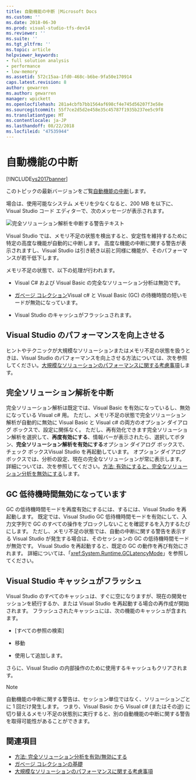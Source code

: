 ```yaml
---
title: 自動機能の中断 |Microsoft Docs
ms.custom: ''
ms.date: 2018-06-30
ms.prod: visual-studio-tfs-dev14
ms.reviewer: ''
ms.suite: ''
ms.tgt_pltfrm: ''
ms.topic: article
helpviewer_keywords:
- full solution analysis
- performance
- low-memory
ms.assetid: 572c15aa-1fd0-468c-b6be-9fa50e170914
caps.latest.revision: 8
author: gewarren
ms.author: gewarren
manager: wpickett
ms.openlocfilehash: 281a4cbfb7bb1564af698cf4e745d56207f3e58e
ms.sourcegitcommit: 55f7ce2d5d2e458e35c45787f1935b237ee5c9f8
ms.translationtype: MT
ms.contentlocale: ja-JP
ms.lasthandoff: 08/22/2018
ms.locfileid: "47535944"
---
```

# <a name="automatic-feature-suspension"></a>自動機能の中断
[!INCLUDE[vs2017banner](../includes/vs2017banner.md)]

このトピックの最新バージョンをご覧[自動機能の中断](https://docs.microsoft.com/visualstudio/code-quality/automatic-feature-suspension)します。

場合は、使用可能なシステム メモリを少なくなると、200 MB を以下に、Visual Studio コード エディターで、次のメッセージが表示されます。

 ![完全ソリューション解析を中断する警告テキスト](../code-quality/media/fsa-alert.png "FSA_Alert")

 Visual Studio では、メモリ不足の状態を検出すると、安定性を維持するために特定の高度な機能が自動的に中断します。 高度な機能の中断に関する警告が表示されますし、Visual Studio は引き続き以前と同様に機能が、そのパフォーマンスが若干低下します。

 メモリ不足の状態で、以下の処理が行われます。

-   Visual C# および Visual Basic の完全なソリューション分析は無効です。

-   [ガベージ コレクション](http://msdn.microsoft.com/library/22b6cb97-0c80-4eeb-a2cf-5ed7655e37f9)Visual c# と Visual Basic (GC) の待機時間の短いモードが無効になっています。

-   Visual Studio のキャッシュがフラッシュされます。

## <a name="improve-visual-studio-performance"></a>Visual Studio のパフォーマンスを向上させる
 ヒントやテクニックが大規模なソリューションまたはメモリ不足の状態を扱うときは、Visual Studio のパフォーマンスを向上させる方法については、次を参照してください。[大規模なソリューションのパフォーマンスに関する考慮事項](https://github.com/dotnet/roslyn/wiki/Performance-considerations-for-large-solutions)します。

## <a name="full-solution-analysis-suspended"></a>完全ソリューション解析を中断
 完全ソリューション解析は既定では、Visual Basic を有効になっているし、無効になっている Visual c# 用。 ただし、メモリ不足の状態で完全ソリューション解析が自動的に無効に Visual Basic と Visual c# の両方のオプション ダイアログ ボックスで、設定に関係なく。 ただし、再有効化できます完全ソリューション解析を選択して、**再度有効にする**、情報バーが表示されたら、選択してボタン、**完全ソリューション解析を有効にする**オプション ダイアログ ボックスで、チェック ボックスVisual Studio を再起動しています。 オプション ダイアログ ボックスでは、分析の設定、現在の完全なソリューションが常に表示します。 詳細については、次を参照してください。[方法: 有効にすると、完全なソリューション分析を無効にする](../code-quality/how-to-enable-and-disable-full-solution-analysis-for-managed-code.md)します。

## <a name="gc-low-latency-disabled"></a>GC 低待機時間無効になっています
 GC の低待機時間モードを再度有効にするには、するには、Visual Studio を再起動します。  既定では、Visual Studio GC 低待機時間モードを有効にして、入力文字列で GC のすべての操作をブロックしないことを確認するを入力するたびにします。 ただし、メモリ不足の状態では、自動の中断に関する警告を表示する Visual Studio が発生する場合は、そのセッションの GC の低待機時間モードが無効です。 Visual Studio を再起動すると、既定の GC の動作を再び有効にされます。 詳細については、「<xref:System.Runtime.GCLatencyMode>」を参照してください。

## <a name="visual-studio-caches-flushed"></a>Visual Studio キャッシュがフラッシュ

Visual Studio のすべてのキャッシュは、すぐに空になりますが、現在の開発セッションを続行するか、または Visual Studio を再起動する場合の再作成が開始されます。 フラッシュされたキャッシュには、次の機能のキャッシュが含まれます。

-   [すべての参照の検索]

-   移動

-   使用して追加します。

さらに、Visual Studio の内部操作のために使用するキャッシュもクリアされます。

> [!NOTE]
> 自動機能の中断に関する警告は、セッション単位ではなく、ソリューションごとに 1 回だけ発生します。 つまり、Visual Basic から Visual c# (またはその逆) に切り替えるメモリ不足の状態別に実行すると、別の自動機能の中断に関する警告を取得可能性があることができます。

## <a name="see-also"></a>関連項目

- [方法: 完全ソリューション分析を有効/無効にする](../code-quality/how-to-enable-and-disable-full-solution-analysis-for-managed-code.md)
- [ガベージ コレクションの基礎](http://msdn.microsoft.com/library/67c5a20d-1be1-4ea7-8a9a-92b0b08658d2)
- [大規模なソリューションのパフォーマンスに関する考慮事項](https://github.com/dotnet/roslyn/wiki/Performance-considerations-for-large-solutions)